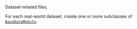 Dataset-related files.

For each real-world dataset, create one or more subclasses of [`BaseDataModule`](base.py).